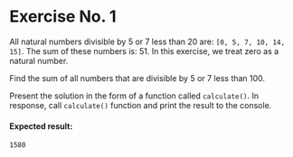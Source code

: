 # Exercise No. 1


All natural numbers divisible by 5 or 7 less than 20 are: 
`[0, 5, 7, 10, 14, 15]`. The sum of these numbers is: 51. In this exercise, we treat zero as a natural number.

Find the sum of all numbers that are divisible by 5 or 7 less than 100.

Present the solution in the form of a function called `calculate()`. In response, call `calculate()` function and print the result to the console.

#### Expected result:
    1580
